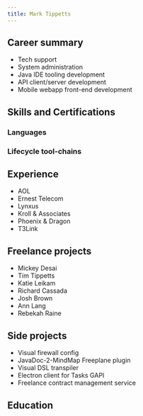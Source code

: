 ```yaml
---
title: Mark Tippetts
---
```

## Career summary

- Tech support
- System administration
- Java IDE tooling development
- API client/server development
- Mobile webapp front-end development

## Skills and Certifications

### Languages

### Lifecycle tool-chains

## Experience

- AOL
- Ernest Telecom
- Lynxus
- Kroll & Associates
- Phoenix & Dragon
- T3Link

## Freelance projects

- Mickey Desai
- Tim Tippetts
- Katie Leikam
- Richard Cassada
- Josh Brown
- Ann Lang
- Rebekah Raine

## Side projects

- Visual firewall config
- JavaDoc-2-MindMap Freeplane plugin
- Visual DSL transpiler
- Electron client for Tasks GAPI
- Freelance contract management service

## Education
